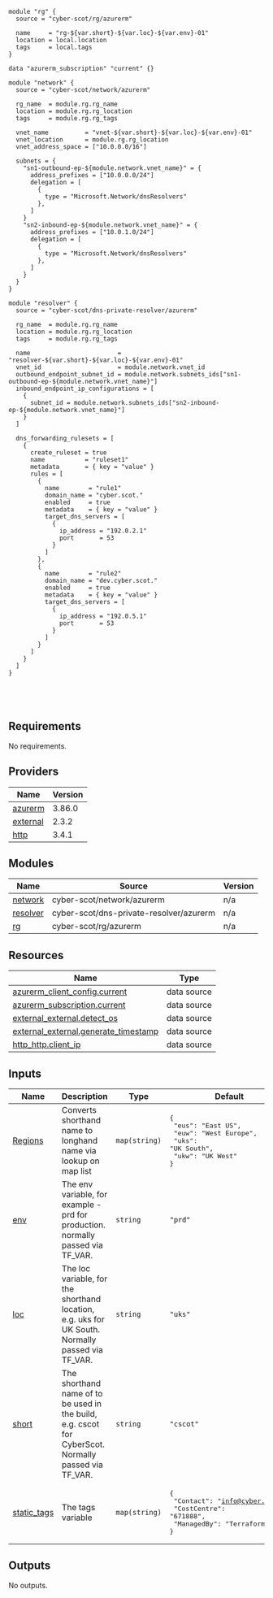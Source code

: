 ```hcl
module "rg" {
  source = "cyber-scot/rg/azurerm"

  name     = "rg-${var.short}-${var.loc}-${var.env}-01"
  location = local.location
  tags     = local.tags
}

data "azurerm_subscription" "current" {}

module "network" {
  source = "cyber-scot/network/azurerm"

  rg_name  = module.rg.rg_name
  location = module.rg.rg_location
  tags     = module.rg.rg_tags

  vnet_name          = "vnet-${var.short}-${var.loc}-${var.env}-01"
  vnet_location      = module.rg.rg_location
  vnet_address_space = ["10.0.0.0/16"]

  subnets = {
    "sn1-outbound-ep-${module.network.vnet_name}" = {
      address_prefixes = ["10.0.0.0/24"]
      delegation = [
        {
          type = "Microsoft.Network/dnsResolvers"
        },
      ]
    }
    "sn2-inbound-ep-${module.network.vnet_name}" = {
      address_prefixes = ["10.0.1.0/24"]
      delegation = [
        {
          type = "Microsoft.Network/dnsResolvers"
        },
      ]
    }
  }
}

module "resolver" {
  source = "cyber-scot/dns-private-resolver/azurerm"

  rg_name  = module.rg.rg_name
  location = module.rg.rg_location
  tags     = module.rg.rg_tags

  name                        = "resolver-${var.short}-${var.loc}-${var.env}-01"
  vnet_id                     = module.network.vnet_id
  outbound_endpoint_subnet_id = module.network.subnets_ids["sn1-outbound-ep-${module.network.vnet_name}"]
  inbound_endpoint_ip_configurations = [
    {
      subnet_id = module.network.subnets_ids["sn2-inbound-ep-${module.network.vnet_name}"]
    }
  ]

  dns_forwarding_rulesets = [
    {
      create_ruleset = true
      name           = "ruleset1"
      metadata       = { key = "value" }
      rules = [
        {
          name        = "rule1"
          domain_name = "cyber.scot."
          enabled     = true
          metadata    = { key = "value" }
          target_dns_servers = [
            {
              ip_address = "192.0.2.1"
              port       = 53
            }
          ]
        },
        {
          name        = "rule2"
          domain_name = "dev.cyber.scot."
          enabled     = true
          metadata    = { key = "value" }
          target_dns_servers = [
            {
              ip_address = "192.0.5.1"
              port       = 53
            }
          ]
        }
      ]
    }
  ]
}





```
## Requirements

No requirements.

## Providers

| Name | Version |
|------|---------|
| <a name="provider_azurerm"></a> [azurerm](#provider\_azurerm) | 3.86.0 |
| <a name="provider_external"></a> [external](#provider\_external) | 2.3.2 |
| <a name="provider_http"></a> [http](#provider\_http) | 3.4.1 |

## Modules

| Name | Source | Version |
|------|--------|---------|
| <a name="module_network"></a> [network](#module\_network) | cyber-scot/network/azurerm | n/a |
| <a name="module_resolver"></a> [resolver](#module\_resolver) | cyber-scot/dns-private-resolver/azurerm | n/a |
| <a name="module_rg"></a> [rg](#module\_rg) | cyber-scot/rg/azurerm | n/a |

## Resources

| Name | Type |
|------|------|
| [azurerm_client_config.current](https://registry.terraform.io/providers/hashicorp/azurerm/latest/docs/data-sources/client_config) | data source |
| [azurerm_subscription.current](https://registry.terraform.io/providers/hashicorp/azurerm/latest/docs/data-sources/subscription) | data source |
| [external_external.detect_os](https://registry.terraform.io/providers/hashicorp/external/latest/docs/data-sources/external) | data source |
| [external_external.generate_timestamp](https://registry.terraform.io/providers/hashicorp/external/latest/docs/data-sources/external) | data source |
| [http_http.client_ip](https://registry.terraform.io/providers/hashicorp/http/latest/docs/data-sources/http) | data source |

## Inputs

| Name | Description | Type | Default | Required |
|------|-------------|------|---------|:--------:|
| <a name="input_Regions"></a> [Regions](#input\_Regions) | Converts shorthand name to longhand name via lookup on map list | `map(string)` | <pre>{<br>  "eus": "East US",<br>  "euw": "West Europe",<br>  "uks": "UK South",<br>  "ukw": "UK West"<br>}</pre> | no |
| <a name="input_env"></a> [env](#input\_env) | The env variable, for example - prd for production. normally passed via TF\_VAR. | `string` | `"prd"` | no |
| <a name="input_loc"></a> [loc](#input\_loc) | The loc variable, for the shorthand location, e.g. uks for UK South.  Normally passed via TF\_VAR. | `string` | `"uks"` | no |
| <a name="input_short"></a> [short](#input\_short) | The shorthand name of to be used in the build, e.g. cscot for CyberScot.  Normally passed via TF\_VAR. | `string` | `"cscot"` | no |
| <a name="input_static_tags"></a> [static\_tags](#input\_static\_tags) | The tags variable | `map(string)` | <pre>{<br>  "Contact": "info@cyber.scot",<br>  "CostCentre": "671888",<br>  "ManagedBy": "Terraform"<br>}</pre> | no |

## Outputs

No outputs.
